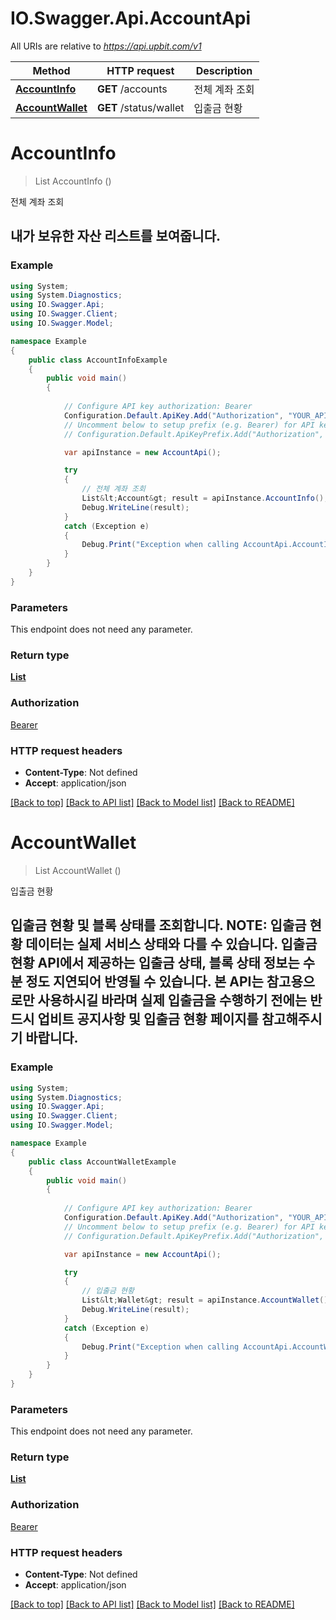 # IO.Swagger.Api.AccountApi

All URIs are relative to *https://api.upbit.com/v1*

Method | HTTP request | Description
------------- | ------------- | -------------
[**AccountInfo**](AccountApi.md#accountinfo) | **GET** /accounts | 전체 계좌 조회
[**AccountWallet**](AccountApi.md#accountwallet) | **GET** /status/wallet | 입출금 현황


<a name="accountinfo"></a>
# **AccountInfo**
> List<Account> AccountInfo ()

전체 계좌 조회

## 내가 보유한 자산 리스트를 보여줍니다. 

### Example
```csharp
using System;
using System.Diagnostics;
using IO.Swagger.Api;
using IO.Swagger.Client;
using IO.Swagger.Model;

namespace Example
{
    public class AccountInfoExample
    {
        public void main()
        {
            
            // Configure API key authorization: Bearer
            Configuration.Default.ApiKey.Add("Authorization", "YOUR_API_KEY");
            // Uncomment below to setup prefix (e.g. Bearer) for API key, if needed
            // Configuration.Default.ApiKeyPrefix.Add("Authorization", "Bearer");

            var apiInstance = new AccountApi();

            try
            {
                // 전체 계좌 조회
                List&lt;Account&gt; result = apiInstance.AccountInfo();
                Debug.WriteLine(result);
            }
            catch (Exception e)
            {
                Debug.Print("Exception when calling AccountApi.AccountInfo: " + e.Message );
            }
        }
    }
}
```

### Parameters
This endpoint does not need any parameter.

### Return type

[**List<Account>**](Account.md)

### Authorization

[Bearer](../README.md#Bearer)

### HTTP request headers

 - **Content-Type**: Not defined
 - **Accept**: application/json

[[Back to top]](#) [[Back to API list]](../README.md#documentation-for-api-endpoints) [[Back to Model list]](../README.md#documentation-for-models) [[Back to README]](../README.md)

<a name="accountwallet"></a>
# **AccountWallet**
> List<Wallet> AccountWallet ()

입출금 현황

## 입출금 현황 및 블록 상태를 조회합니다.  **NOTE**: 입출금 현황 데이터는 실제 서비스 상태와 다를 수 있습니다.  입출금 현황 API에서 제공하는 입출금 상태, 블록 상태 정보는 수 분 정도 지연되어 반영될 수 있습니다. 본 API는 참고용으로만 사용하시길 바라며 실제 입출금을 수행하기 전에는 반드시 업비트 공지사항 및 입출금 현황 페이지를 참고해주시기 바랍니다. 

### Example
```csharp
using System;
using System.Diagnostics;
using IO.Swagger.Api;
using IO.Swagger.Client;
using IO.Swagger.Model;

namespace Example
{
    public class AccountWalletExample
    {
        public void main()
        {
            
            // Configure API key authorization: Bearer
            Configuration.Default.ApiKey.Add("Authorization", "YOUR_API_KEY");
            // Uncomment below to setup prefix (e.g. Bearer) for API key, if needed
            // Configuration.Default.ApiKeyPrefix.Add("Authorization", "Bearer");

            var apiInstance = new AccountApi();

            try
            {
                // 입출금 현황
                List&lt;Wallet&gt; result = apiInstance.AccountWallet();
                Debug.WriteLine(result);
            }
            catch (Exception e)
            {
                Debug.Print("Exception when calling AccountApi.AccountWallet: " + e.Message );
            }
        }
    }
}
```

### Parameters
This endpoint does not need any parameter.

### Return type

[**List<Wallet>**](Wallet.md)

### Authorization

[Bearer](../README.md#Bearer)

### HTTP request headers

 - **Content-Type**: Not defined
 - **Accept**: application/json

[[Back to top]](#) [[Back to API list]](../README.md#documentation-for-api-endpoints) [[Back to Model list]](../README.md#documentation-for-models) [[Back to README]](../README.md)

